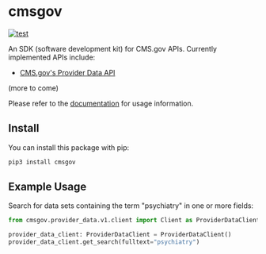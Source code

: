 # cmsgov

[![test](https://github.com/enorganic/cmsgov/actions/workflows/test.yml/badge.svg?branch=main)](https://github.com/enorganic/cmsgov/actions/workflows/test.yml)

An SDK (software development kit) for CMS.gov APIs. Currently implemented
APIs include:

- [CMS.gov's Provider Data API](https://data.cms.gov/provider-data/docs)

(more to come)

Please refer to the [documentation](https://cmsgov.enorganic.org) for
usage information.

## Install

You can install this package with pip:

```bash
pip3 install cmsgov
```

## Example Usage

Search for data sets containing the term "psychiatry" in one or more fields:

```python
from cmsgov.provider_data.v1.client import Client as ProviderDataClient

provider_data_client: ProviderDataClient = ProviderDataClient()
provider_data_client.get_search(fulltext="psychiatry")
```
